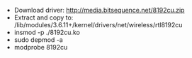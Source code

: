 

* Download driver: http://media.bitsequence.net/8192cu.zip
* Extract and copy to: /lib/modules/3.6.11+/kernel/drivers/net/wireless/rtl8192cu
* insmod -p ./8192cu.ko
* sudo depmod -a
* modprobe 8192cu



